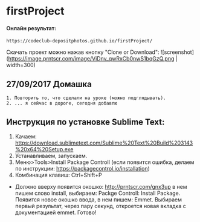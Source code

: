 # firstProject

#### Онлайн результат:
    https://codeclub-depositphotos.github.io/firstProject/

Скачать проект можно нажав кнопку "Clone or Download":
![screenshot](https://image.prntscr.com/image/ViDnv_qwRxCb0nwS1bqGzQ.png | width=300)

## 27/09/2017 Домашка
    1. Повторить то, что сделали на уроке (можно подглядывать).
    2. ... я сейчас в дороге, сегодня добавлю

## Инструкция по установке Sublime Text:
1. Качаем: https://download.sublimetext.com/Sublime%20Text%20Build%203143%20x64%20Setup.exe
2. Устанавливаем, запускаем.
3. Меню>Tools>Install Package Controll (если появится ошибка, делаем по инструкции: https://packagecontrol.io/installation)
4. Комбинация клавиш: Ctrl+Shift+P

* Должно вверху появится окошко: http://prntscr.com/gnx3up
в нем пишем слово install, выбираем: Packge Controll: Install Package. Появится новое окошко ввода, в нем пишем: Emmet. Выбираем первый результат, через пару секунд, откроется новая вкладка с документацией emmet.
Готово!